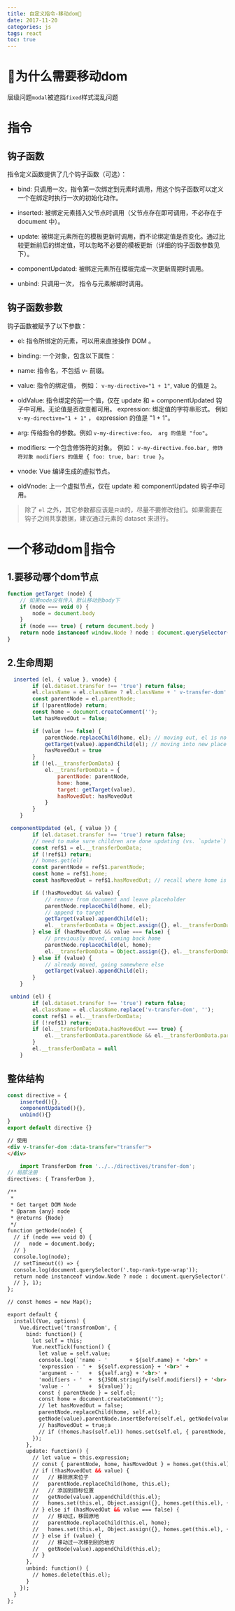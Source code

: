 ```yaml
---
title: 自定义指令-移动dom
date: 2017-11-20
categories: js
tags: react
toc: true
---
```

# 为什么需要移动dom

层级问题`modal`被遮挡`fixed`样式混乱问题

# 指令

## 钩子函数

指令定义函数提供了几个钩子函数（可选）：

+ bind: 只调用一次，指令第一次绑定到元素时调用，用这个钩子函数可以定义一个在绑定时执行一次的初始化动作。

+ inserted: 被绑定元素插入父节点时调用（父节点存在即可调用，不必存在于 document 中）。

+ update: 被绑定元素所在的模板更新时调用，而不论绑定值是否变化。通过比较更新前后的绑定值，可以忽略不必要的模板更新（详细的钩子函数参数见下）。

+ componentUpdated: 被绑定元素所在模板完成一次更新周期时调用。

+ unbind: 只调用一次， 指令与元素解绑时调用。

## 钩子函数参数

钩子函数被赋予了以下参数：

+ el: 指令所绑定的元素，可以用来直接操作 DOM 。
+ binding: 一个对象，包含以下属性：
+ name: 指令名，不包括 v- 前缀。
+ value: 指令的绑定值， 例如： `v-my-directive="1 + 1"`, value 的值是 `2`。
+ oldValue: 指令绑定的前一个值，仅在 update 和 + componentUpdated 钩子中可用。无论值是否改变都可用。
expression: 绑定值的字符串形式。 例如 `v-my-directive="1 + 1"` ， expression 的值是 "1 + 1"。
+ arg: 传给指令的参数。例如 `v-my-directive:foo， arg 的值是 "foo"`。

+ modifiers: 一个包含修饰符的对象。 例如： `v-my-directive.foo.bar, 修饰符对象 modifiers 的值是 { foo: true, bar: true }`。
+ vnode: Vue 编译生成的虚拟节点。

+ oldVnode: 上一个虚拟节点，仅在 update 和 componentUpdated 钩子中可用。

> 除了 `el` 之外，其它参数都应该是`只读`的，尽量不要修改他们。如果需要在钩子之间共享数据，建议通过元素的 dataset 来进行。


# 一个移动dom指令

## 1.要移动哪个dom节点

```js
function getTarget (node) {
    // 如果node没有传入 默认移动到body下
    if (node === void 0) {
        node = document.body
    }
    if (node === true) { return document.body }
    return node instanceof window.Node ? node : document.querySelector(node)
}
```

## 2.生命周期

```js
  inserted (el, { value }, vnode) {
        if (el.dataset.transfer !== 'true') return false;
        el.className = el.className ? el.className + ' v-transfer-dom' : 'v-transfer-dom';
        const parentNode = el.parentNode;
        if (!parentNode) return;
        const home = document.createComment('');
        let hasMovedOut = false;

        if (value !== false) {
            parentNode.replaceChild(home, el); // moving out, el is no longer in the document
            getTarget(value).appendChild(el); // moving into new place
            hasMovedOut = true
        }
        if (!el.__transferDomData) {
            el.__transferDomData = {
                parentNode: parentNode,
                home: home,
                target: getTarget(value),
                hasMovedOut: hasMovedOut
            }
        }
    }
```

```js
 componentUpdated (el, { value }) {
        if (el.dataset.transfer !== 'true') return false;
        // need to make sure children are done updating (vs. `update`)
        const ref$1 = el.__transferDomData;
        if (!ref$1) return;
        // homes.get(el)
        const parentNode = ref$1.parentNode;
        const home = ref$1.home;
        const hasMovedOut = ref$1.hasMovedOut; // recall where home is

        if (!hasMovedOut && value) {
            // remove from document and leave placeholder
            parentNode.replaceChild(home, el);
            // append to target
            getTarget(value).appendChild(el);
            el.__transferDomData = Object.assign({}, el.__transferDomData, { hasMovedOut: true, target: getTarget(value) });
        } else if (hasMovedOut && value === false) {
            // previously moved, coming back home
            parentNode.replaceChild(el, home);
            el.__transferDomData = Object.assign({}, el.__transferDomData, { hasMovedOut: false, target: getTarget(value) });
        } else if (value) {
            // already moved, going somewhere else
            getTarget(value).appendChild(el);
        }
    }
```

```js
 unbind (el) {
        if (el.dataset.transfer !== 'true') return false;
        el.className = el.className.replace('v-transfer-dom', '');
        const ref$1 = el.__transferDomData;
        if (!ref$1) return;
        if (el.__transferDomData.hasMovedOut === true) {
            el.__transferDomData.parentNode && el.__transferDomData.parentNode.appendChild(el)
        }
        el.__transferDomData = null
    }
```    

## 整体结构

```js
const directive = {
    inserted(){},
    componentUpdated(){},
    unbind(){}
}
export default directive {}
```

```html
// 使用
<div v-transfer-dom :data-transfer="transfer">
</div>
```

```js
    import TransferDom from '../../directives/transfer-dom';
// 局部注册
directives: { TransferDom },

```

```html
/**
 *
 * Get target DOM Node
 * @param {any} node
 * @returns {Node}
 */
function getNode(node) {
  // if (node === void 0) {
  //   node = document.body;
  // }
  console.log(node);
  // setTimeout(() => {
  console.log(document.querySelector('.top-rank-type-wrap'));
  return node instanceof window.Node ? node : document.querySelector('.top-rank-type-wrap');
  // }, 1);
};

// const homes = new Map();

export default {
  install(Vue, options) {
    Vue.directive('transfromDom', {
      bind: function() {
        let self = this;
        Vue.nextTick(function() {
          let value = self.value;
          console.log(`'name - '       + ${self.name} + '<br>' +
          'expression - ' +  ${self.expression} + '<br>' +
          'argument - '   +  ${self.arg} + '<br>' +
          'modifiers - '  +  ${JSON.stringify(self.modifiers)} + '<br>' +
          'value - '      +  ${value}`);
          const { parentNode } = self.el;
          const home = document.createComment('');
          // let hasMovedOut = false;
          parentNode.replaceChild(home, self.el);
          getNode(value).parentNode.insertBefore(self.el, getNode(value));
          // hasMovedOut = true;a
          // if (!homes.has(self.el)) homes.set(self.el, { parentNode, home, hasMovedOut });
        });
      },
      update: function() {
        // let value = this.expression;
        // const { parentNode, home, hasMovedOut } = homes.get(this.el);
        // if (!hasMovedOut && value) {
        //   // 移除原来位子
        //   parentNode.replaceChild(home, this.el);
        //   // 添加到目标位置
        //   getNode(value).appendChild(this.el);
        //   homes.set(this.el, Object.assign({}, homes.get(this.el), { hasMovedOut: true }));
        // } else if (hasMovedOut && value === false) {
        //   // 移动过，移回原地
        //   parentNode.replaceChild(this.el, home);
        //   homes.set(this.el, Object.assign({}, homes.get(this.el), { hasMovedOut: false }));
        // } else if (value) {
        //   // 移动过一次移到别的地方
        //   getNode(value).appendChild(this.el);
        // }
      },
      unbind: function() {
        // homes.delete(this.el);
      }
    });
  }
};

```